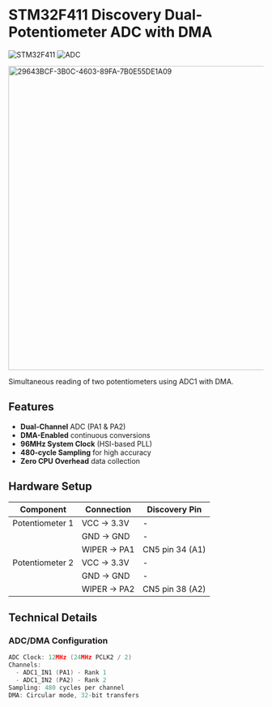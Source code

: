 # STM32F411 Discovery Dual-Potentiometer ADC with DMA

![STM32F411](https://img.shields.io/badge/STM32F411-Discovery-blue) 
![ADC](https://img.shields.io/badge/ADC1-MultiChannel_DMA-green)


<img src="https://github.com/user-attachments/assets/a9c634d4-bbe5-4a28-812a-dc3c055f5ad3" width="600" alt="29643BCF-3B0C-4603-89FA-7B0E55DE1A09">


Simultaneous reading of two potentiometers using ADC1 with DMA.

## Features
- **Dual-Channel** ADC (PA1 & PA2)
- **DMA-Enabled** continuous conversions
- **96MHz System Clock** (HSI-based PLL)
- **480-cycle Sampling** for high accuracy
- **Zero CPU Overhead** data collection

## Hardware Setup
| Component | Connection | Discovery Pin |
|-----------|------------|---------------|
| Potentiometer 1 | VCC → 3.3V | - |
| | GND → GND | - |
| | WIPER → PA1 | CN5 pin 34 (A1) |
| Potentiometer 2 | VCC → 3.3V | - |
| | GND → GND | - |
| | WIPER → PA2 | CN5 pin 38 (A2) |

## Technical Details
### ADC/DMA Configuration 
```c
ADC Clock: 12MHz (24MHz PCLK2 / 2)
Channels: 
  - ADC1_IN1 (PA1) - Rank 1
  - ADC1_IN2 (PA2) - Rank 2
Sampling: 480 cycles per channel
DMA: Circular mode, 32-bit transfers

